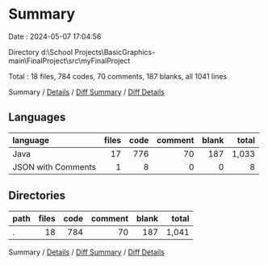 # Summary

Date : 2024-05-07 17:04:56

Directory d:\\School Projects\\BasicGraphics-main\\FinalProject\\src\\myFinalProject

Total : 18 files,  784 codes, 70 comments, 187 blanks, all 1041 lines

Summary / [Details](details.md) / [Diff Summary](diff.md) / [Diff Details](diff-details.md)

## Languages
| language | files | code | comment | blank | total |
| :--- | ---: | ---: | ---: | ---: | ---: |
| Java | 17 | 776 | 70 | 187 | 1,033 |
| JSON with Comments | 1 | 8 | 0 | 0 | 8 |

## Directories
| path | files | code | comment | blank | total |
| :--- | ---: | ---: | ---: | ---: | ---: |
| . | 18 | 784 | 70 | 187 | 1,041 |

Summary / [Details](details.md) / [Diff Summary](diff.md) / [Diff Details](diff-details.md)